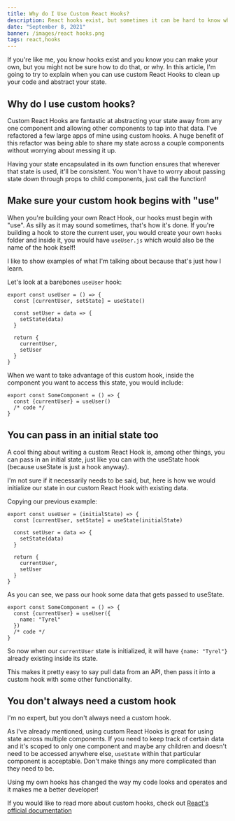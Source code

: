 ```yaml
---
title: Why do I Use Custom React Hooks?
description: React hooks exist, but sometimes it can be hard to know when to use a custom hook to make your state more maneuverable.
date: "September 8, 2021"
banner: /images/react hooks.png
tags: react,hooks
---
```


If you're like me, you know hooks exist and you know you can make your own, but you might not be sure how to do that, or why. In this article, I'm going to try to explain when you can use custom React Hooks to clean up your code and abstract your state.

## Why do I use custom hooks?

Custom React Hooks are fantastic at abstracting your state away from any one component and allowing other components to tap into that data. I've refactored a few large apps of mine using custom hooks. A huge benefit of this refactor was being able to share my state across a couple components without worrying about messing it up.

Having your state encapsulated in its own function ensures that wherever that state is used, it'll be consistent. You won't have to worry about passing state down through props to child components, just call the function!

## Make sure your custom hook begins with "use"

When you're building your own React Hook, our hooks must begin with "use". As silly as it may sound sometimes, that's how it's done. If you're building a hook to store the current user, you would create your own `hooks` folder and inside it, you would have `useUser.js` which would also be the name of the hook itself!

I like to show examples of what I'm talking about because that's just how I learn.

Let's look at a barebones `useUser` hook:

```
export const useUser = () => {
  const [currentUser, setState] = useState()

  const setUser = data => {
    setState(data)
  }

  return {
    currentUser,
    setUser
  }
}
```

When we want to take advantage of this custom hook, inside the component you want to access this state, you would include:

```
export const SomeComponent = () => {
  const {currentUser} = useUser()
  /* code */
}

```

## You can pass in an initial state too

A cool thing about writing a custom React Hook is, among other things, you can pass in an initial state, just like you can with the useState hook (because useState is just a hook anyway).

I'm not sure if it necessarily needs to be said, but, here is how we would initialize our state in our custom React Hook with existing data.

Copying our previous example:

```
export const useUser = (initialState) => {
  const [currentUser, setState] = useState(initialState)

  const setUser = data => {
    setState(data)
  }

  return {
    currentUser,
    setUser
  }
}
```

As you can see, we pass our hook some data that gets passed to useState.

```
export const SomeComponent = () => {
  const {currentUser} = useUser({
    name: "Tyrel"
  })
  /* code */
}

```

So now when our `currentUser` state is initialized, it will have `{name: "Tyrel"}` already existing inside its state.

This makes it pretty easy to say pull data from an API, then pass it into a custom hook with some other functionality.

## You don't always need a custom hook

I'm no expert, but you don't always need a custom hook.

As I've already mentioned, using custom React Hooks is great for using state across multiple components. If you need to keep track of certain data and it's scoped to only one component and maybe any children and doesn't need to be accessed anywhere else, `useState` within that particular component is acceptable. Don't make things any more complicated than they need to be.

Using my own hooks has changed the way my code looks and operates and it makes me a better developer!

If you would like to read more about custom hooks, check out [React's official documentation](https://reactjs.org/docs/hooks-custom.html)
